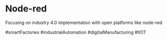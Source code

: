 # Node-red

Focusing on industry 4.0 implementation with open platforms like node-red


#smartFactories  #industrialAutomation #digitalManufacturing #IIOT 
